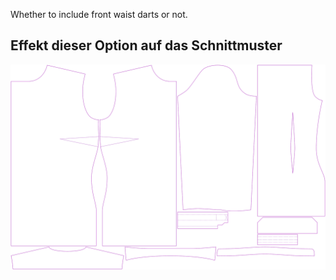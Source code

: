 
Whether to include front waist darts or not.


## Effekt dieser Option auf das Schnittmuster
![This image shows the effect of this option by superimposing several variants that have a different value for this option](simone_frontdarts_sample.svg "Effect of this option on the pattern")
